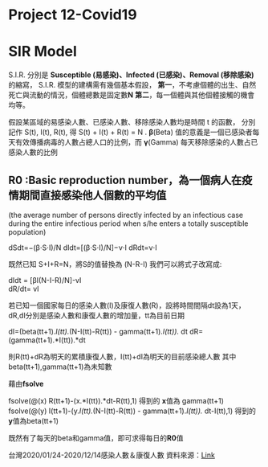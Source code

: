 # Project 12-Covid19

# SIR Model
S.I.R. 分別是 **Susceptible (易感染)、Infected (已感染)、Removal (移除感染)**
的縮寫， S.I.R. 模型的建構需有幾個基本假設，
**第一**，不考慮個體的出生、自然死亡與流動的情況，個體總數是固定數**N**
**第二**，每一個體與其他個體接觸的機會均等。

假設某區域的易感染人數、已感染人數、移除感染人數均是時間 t 的函數，
分別記作 S(t), I(t), R(t), 得 S(t) + I(t) + R(t) = N .
**β**(Beta) 值的意義是一個已感染者每天有效傳播病毒的人數占總人口的比例，而 **γ**(Gamma) 每天移除感染的人數占已感染人數的比例

## **R0** :Basic reproduction number，為一個病人在疫情期間直接感染他人個數的平均值
(the average number of persons directly infected by an infectious case during the entire infectious period 
when s/he enters a totally susceptible population)

dSdt=−(β⋅S⋅I)/N
dIdt=[(β⋅S⋅I)/N]−ν⋅I
dRdt=ν⋅I

既然已知 S+I+R=N，將S的值替換為 (N-R-I) 
我們可以將式子改寫成:

dIdt = [βI(N-I-R)/N]-vI  
dR/dt= vI

若已知一個國家每日的感染人數(I)及康復人數(R)，設將時間間隔dt設為1天，dR,dI分別是感染人數和康復人數的增加量，tt為目前日期

dI=(beta(tt+1).*I(tt).*(N-I(tt)-R(tt)) - gamma(tt+1).*I(tt)).* dt
dR=(gamma(tt+1).*I(tt)).*dt

則R(tt)+dR為明天的累積康復人數，I(tt)+dI為明天的目前感染總人數
其中beta(tt+1),gamma(tt+1)為未知數

藉由**fsolve**

fsolve(@(x) R(tt+1)-(x.*I(tt)).*dt-R(tt),1) 得到的 **x**值為 gamma(tt+1)
fsolve(@(y) I(tt+1)-(y.*I(tt).*(N-I(tt)-R(tt)) - gamma(tt+1).*I(tt)).* dt-I(tt),1) 得到的 **y**值為beta(tt+1)

既然有了每天的beta和gamma值，即可求得每日的**R0**值




台灣2020/01/24-2020/12/14感染人數＆康復人數 資料來源：[Link](https://zh.m.wikipedia.org/wiki/Template:2019%E5%86%A0%E7%8B%80%E7%97%85%E6%AF%92%E7%97%85%E7%97%85%E4%BE%8B%E6%95%B8/%E8%87%BA%E7%81%A3%E5%9C%96%E8%A1%A8)
